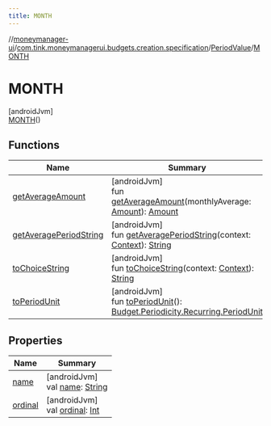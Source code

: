 ```yaml
---
title: MONTH
---
```

//[moneymanager-ui](../../../../index.html)/[com.tink.moneymanagerui.budgets.creation.specification](../../index.html)/[PeriodValue](../index.html)/[MONTH](index.html)



# MONTH



[androidJvm]\
[MONTH](index.html)()



## Functions


| Name | Summary |
|---|---|
| [getAverageAmount](../get-average-amount.html) | [androidJvm]<br>fun [getAverageAmount](../get-average-amount.html)(monthlyAverage: [Amount](../../../com.tink.model.misc/-amount/index.html)): [Amount](../../../com.tink.model.misc/-amount/index.html) |
| [getAveragePeriodString](../get-average-period-string.html) | [androidJvm]<br>fun [getAveragePeriodString](../get-average-period-string.html)(context: [Context](https://developer.android.com/reference/kotlin/android/content/Context.html)): [String](https://kotlinlang.org/api/latest/jvm/stdlib/kotlin/-string/index.html) |
| [toChoiceString](../to-choice-string.html) | [androidJvm]<br>fun [toChoiceString](../to-choice-string.html)(context: [Context](https://developer.android.com/reference/kotlin/android/content/Context.html)): [String](https://kotlinlang.org/api/latest/jvm/stdlib/kotlin/-string/index.html) |
| [toPeriodUnit](../to-period-unit.html) | [androidJvm]<br>fun [toPeriodUnit](../to-period-unit.html)(): [Budget.Periodicity.Recurring.PeriodUnit](../../../com.tink.model.budget/-budget/-periodicity/-recurring/-period-unit/index.html) |


## Properties


| Name | Summary |
|---|---|
| [name](../../../com.tink.service.network/-sdk-client/-t-i-n-k_-l-i-n-k/index.html#-372974862%2FProperties%2F1000845458) | [androidJvm]<br>val [name](../../../com.tink.service.network/-sdk-client/-t-i-n-k_-l-i-n-k/index.html#-372974862%2FProperties%2F1000845458): [String](https://kotlinlang.org/api/latest/jvm/stdlib/kotlin/-string/index.html) |
| [ordinal](../../../com.tink.service.network/-sdk-client/-t-i-n-k_-l-i-n-k/index.html#-739389684%2FProperties%2F1000845458) | [androidJvm]<br>val [ordinal](../../../com.tink.service.network/-sdk-client/-t-i-n-k_-l-i-n-k/index.html#-739389684%2FProperties%2F1000845458): [Int](https://kotlinlang.org/api/latest/jvm/stdlib/kotlin/-int/index.html) |

